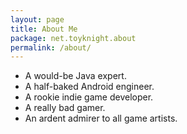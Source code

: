 ```yaml
---
layout: page
title: About Me
package: net.toyknight.about
permalink: /about/
---
```


* A would-be Java expert.
* A half-baked Android engineer.
* A rookie indie game developer.
* A really bad gamer.
* An ardent admirer to all game artists.
